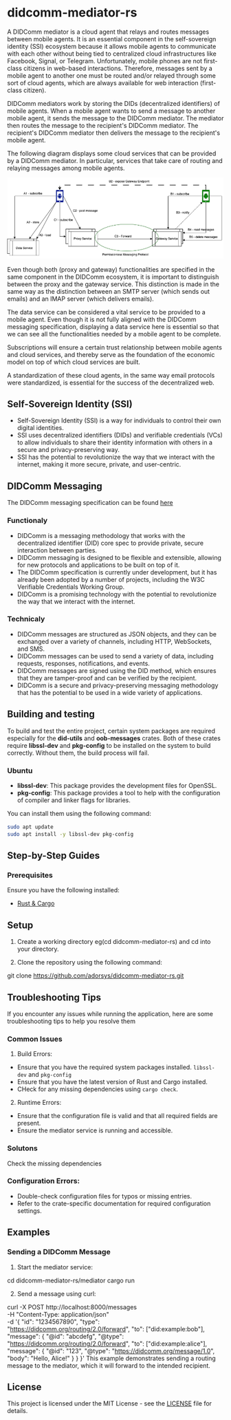 # didcomm-mediator-rs

A DIDComm mediator is a cloud agent that relays and routes messages between mobile agents. It is an essential component in the self-sovereign identity (SSI) ecosystem because it allows mobile agents to communicate with each other without being tied to centralized cloud infrastructures like Facebook, Signal, or Telegram. Unfortunately, mobile phones are not first-class citizens in web-based interactions. Therefore, messages sent by a mobile agent to another one must be routed and/or relayed through some sort of cloud agents, which are always available for web interaction (first-class citizen).

DIDComm mediators work by storing the DIDs (decentralized identifiers) of mobile agents. When a mobile agent wants to send a message to another mobile agent, it sends the message to the DIDComm mediator. The mediator then routes the message to the recipient's DIDComm mediator. The recipient's DIDComm mediator then delivers the message to the recipient's mobile agent.

The following diagram displays some cloud services that can be provided by a DIDComm mediator. In particular, services that take care of routing and relaying messages among mobile agents.

![sample cloud services](./mediator-server/docs/basic-arch.png)

Even though both (proxy and gateway) functionalities are specified in the same component in the DIDComm ecosystem, it is important to distinguish between the proxy and the gateway service. This distinction is made in the same way as the distinction between an SMTP server (which sends out emails) and an IMAP server (which delivers emails).

The data service can be considered a vital service to be provided to a mobile agent. Even though it is not fully aligned with the DIDComm messaging specification, displaying a data service here is essential so that we can see all the functionalities needed by a mobile agent to be complete.

Subscriptions will ensure a certain trust relationship between mobile agents and cloud services, and thereby serve as the foundation of the economic model on top of which cloud services are built.

A standardization of these cloud agents, in the same way email protocols were standardized, is essential for the success of the decentralized web.

## Self-Sovereign Identity (SSI)

* Self-Sovereign Identity (SSI) is a way for individuals to control their own digital identities.
* SSI uses decentralized identifiers (DIDs) and verifiable credentials (VCs) to allow individuals to share their identity information with others in a secure and privacy-preserving way.
* SSI has the potential to revolutionize the way that we interact with the internet, making it more secure, private, and user-centric.

## DIDComm Messaging

The DIDComm messaging specification can be found [here](https://identity.foundation/didcomm-messaging/spec/)

### Functionaly

* DIDComm is a messaging methodology that works with the decentralized identifier (DID) core spec to provide private, secure interaction between parties.
* DIDComm messaging is designed to be flexible and extensible, allowing for new protocols and applications to be built on top of it.
* The DIDComm specification is currently under development, but it has already been adopted by a number of projects, including the W3C Verifiable Credentials Working Group.
* DIDComm is a promising technology with the potential to revolutionize the way that we interact with the internet.

### Technicaly

* DIDComm messages are structured as JSON objects, and they can be exchanged over a variety of channels, including HTTP, WebSockets, and SMS.
* DIDComm messages can be used to send a variety of data, including requests, responses, notifications, and events.
* DIDComm messages are signed using the DID method, which ensures that they are tamper-proof and can be verified by the recipient.
* DIDComm is a secure and privacy-preserving messaging methodology that has the potential to be used in a wide variety of applications.

## Building and testing

To build and test the entire project, certain system packages are required especially for the **did-utils** and **oob-messages** crates. Both of these crates require **libssl-dev** and **pkg-config** to be installed on the system to build correctly. Without them, the build process will fail.

### Ubuntu

* **libssl-dev**: This package provides the development files for OpenSSL.
* **pkg-config**: This package provides a tool to help with the configuration of compiler and linker flags for libraries.  

You can install them using the following command:

```sh
sudo apt update
sudo apt install -y libssl-dev pkg-config
```

## Step-by-Step Guides

### Prerequisites
Ensure you have the following installed:
 * [Rust & Cargo](https://www.rust-lang.org/tools/install)

## Setup
1. Create a working directory eg(cd didcomm-mediator-rs) and cd into your directory.

 2. Clone the repository using the following command:

git clone https://github.com/adorsys/didcomm-mediator-rs.git

## Troubleshooting Tips
If you encounter any issues while running the application, here are some troubleshooting tips to help you resolve them
 
 ### Common Issues

  1. Build Errors:
  * Ensure that you have the required system packages installed. `libssl-dev` and `pkg-config` 
  * Ensure that you have the latest version of Rust and Cargo installed.
  * CHeck for any missing dependencies using `cargo check`.

  2. Runtime Errors:
  * Ensure that the configuration file is valid and that all required fields are present.
  * Ensure the mediator service is running and accessible.

### Solutons
 Check the missing dependencies 

### Configuration Errors:
 * Double-check configuration files for typos or missing entries.
 * Refer to the crate-specific documentation for required configuration settings.

## Examples
### Sending a DIDComm Message
 1. Start the mediator service:

cd didcomm-mediator-rs/mediator
cargo run

2. Send a message using curl:

curl -X POST http://localhost:8000/messages \
-H "Content-Type: application/json" \
-d '{
    "id": "1234567890",
    "type": "https://didcomm.org/routing/2.0/forward",
    "to": ["did:example:bob"],
    "message": {
        "@id": "abcdefg",
        "@type": "https://didcomm.org/routing/2.0/forward",
        "to": ["did:example:alice"],
        "message": {
            "@id": "123",
            "@type": "https://didcomm.org/message/1.0",
            "body": "Hello, Alice!"
        }
    }
}'
This example demonstrates sending a routing message to the mediator, which it will forward to the intended recipient.

## License
This project is licensed under the MIT License - see the [LICENSE](LICENSE) file for details.
